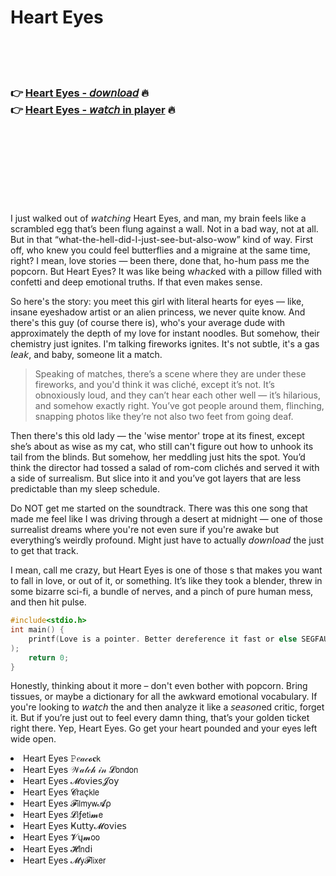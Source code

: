<h1>Heart Eyes</h1>

<br><br><br>

<h3>👉 <a href="https://Arthurs-amlawtipub1987.github.io/fjqqxecukn/">Heart Eyes - 𝘥𝘰𝘸𝘯𝘭𝘰𝘢𝘥</a> 🔥<br>
👉 <a href="https://Arthurs-amlawtipub1987.github.io/fjqqxecukn/">Heart Eyes - 𝘸𝘢𝘵𝘤𝘩 in player</a> 🔥
</h3>



<br><br><br><br><br><br><br>


I just walked out of 𝘸𝘢𝘵𝘤𝘩𝘪𝘯𝘨 Heart Eyes, and man, my brain feels like a scrambled egg that’s been flung against a wall. Not in a bad way, not at all. But in that “what-the-hell-did-I-just-see-but-also-wow” kind of way. First off, who knew you could feel butterflies and a migraine at the same time, right? I mean, love stories — been there, done that, ho-hum pass me the popcorn. But Heart Eyes? It was like being w𝘩𝘢𝘤𝘬ed with a pillow filled with confetti and deep emotional truths. If that even makes sense.

So here's the story: you meet this girl with literal hearts for eyes — like, insane eyeshadow artist or an alien princess, we never quite know. And there's this guy (of course there is), who's your average dude with approximately the depth of my love for instant noodles. But somehow, their chemistry just ignites. I'm talking fireworks ignites. It's not subtle, it's a gas 𝘭𝘦𝘢𝘬, and baby, someone lit a match. 

> Speaking of matches, there’s a scene where they are under these fireworks, and you'd think it was cliché, except it’s not. It’s obnoxiously loud, and they can’t hear each other well — it’s hilarious, and somehow exactly right. You’ve got people around them, flinching, snapping photos like they’re not also two feet from going deaf.

Then there's this old lady — the 'wise mentor' trope at its finest, except she’s about as wise as my cat, who still can't figure out how to unhook its tail from the blinds. But somehow, her meddling just hits the spot. You’d think the director had tossed a salad of rom-com clichés and served it with a side of surrealism. But slice into it and you’ve got layers that are less predictable than my sleep schedule.

Do NOT get me started on the soundtrack. There was this one song that made me feel like I was driving through a desert at midnight — one of those surrealist dreams where you're not even sure if you're awake but everything’s weirdly profound. Might just have to actually 𝘥𝘰𝘸𝘯𝘭𝘰𝘢𝘥 the   just to get that track.

I mean, call me crazy, but Heart Eyes is one of those  s that makes you want to fall in love, or out of it, or something. It’s like they took a blender, threw in some bizarre sci-fi, a bundle of nerves, and a pinch of pure human mess, and then hit pulse.

```C
#include<stdio.h>
int main() {
    printf(Love is a pointer. Better dereference it fast or else SEGFAULT.
);
    return 0;
}
```

Honestly, thinking about it more – don't even bother with popcorn. Bring tissues, or maybe a dictionary for all the awkward emotional vocabulary. If you're looking to 𝘸𝘢𝘵𝘤𝘩 the   and then analyze it like a 𝘴𝘦𝘢𝘴𝘰𝘯ed critic, forget it. But if you’re just out to feel every damn thing, that’s your golden ticket right there. Yep, Heart Eyes. Go get your heart pounded and your eyes left wide open.

<li>Heart Eyes 𝙿𝑒𝒶𝒸𝓸𝐜𝗄</li>
<li>Heart Eyes 𝒲𝒶𝓉𝒸𝒽 𝒾𝓃 𝓛𝗈𝗇𝖽𝗈𝗇</li>
<li>Heart Eyes 𝓜𝗈ν𝗂𝖾𝗌𝓙𝗈𝗒</li>
<li>Heart Eyes 𝓒𝗋𝖺ç𝗄𝗅𝖾</li>
<li>Heart Eyes 𝓕𝗂𝗅𝗆𝗒𝗐𝓐ρ</li>
<li>Heart Eyes 𝓛𝗂ƒ𝖾𝗍𝗂𝓶𝖾</li>
<li>Heart Eyes Ҝ𝗎𝗍𝗍𝗒𝓜𝗈ν𝗂𝖾𝗌</li>
<li>Heart Eyes 𝓥ų𝓶𝗈𝗈</li>
<li>Heart Eyes 𝓗𝗂𝗇ԁ𝗂</li>
<li>Heart Eyes 𝓜𝗒𝓕𝗅𝗂𝗑𝖾𝗋</li>
